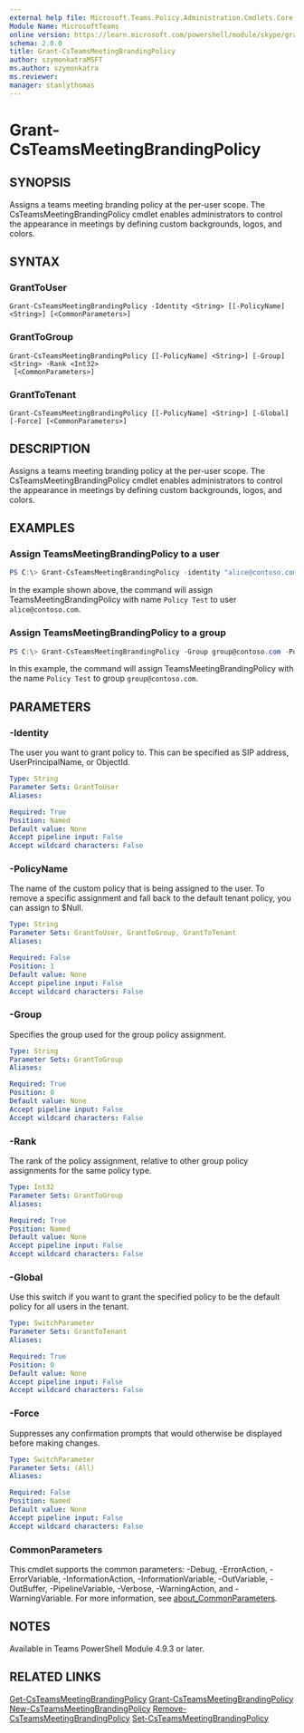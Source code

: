 ```yaml
---
external help file: Microsoft.Teams.Policy.Administration.Cmdlets.Core.dll-Help.xml
Module Name: MicrosoftTeams
online version: https://learn.microsoft.com/powershell/module/skype/grant-csteamsmeetingbrandingpolicy
schema: 2.0.0
title: Grant-CsTeamsMeetingBrandingPolicy
author: szymonkatraMSFT
ms.author: szymonkatra
ms.reviewer:
manager: stanlythomas
---
```


# Grant-CsTeamsMeetingBrandingPolicy

## SYNOPSIS
Assigns a teams meeting branding policy at the per-user scope. The CsTeamsMeetingBrandingPolicy cmdlet enables administrators to control the appearance in meetings by defining custom backgrounds, logos, and colors.

## SYNTAX

### GrantToUser
```
Grant-CsTeamsMeetingBrandingPolicy -Identity <String> [[-PolicyName] <String>] [<CommonParameters>]
```

### GrantToGroup
```
Grant-CsTeamsMeetingBrandingPolicy [[-PolicyName] <String>] [-Group] <String> -Rank <Int32>
 [<CommonParameters>]
```

### GrantToTenant
```
Grant-CsTeamsMeetingBrandingPolicy [[-PolicyName] <String>] [-Global] [-Force] [<CommonParameters>]
```

## DESCRIPTION
Assigns a teams meeting branding policy at the per-user scope. The CsTeamsMeetingBrandingPolicy cmdlet enables administrators to control the appearance in meetings by defining custom backgrounds, logos, and colors.

## EXAMPLES

### Assign TeamsMeetingBrandingPolicy to a user
```powershell
PS C:\> Grant-CsTeamsMeetingBrandingPolicy -identity "alice@contoso.com" -PolicyName "Policy Test"
```

In the example shown above, the command will assign TeamsMeetingBrandingPolicy with name `Policy Test` to user `alice@contoso.com`.

### Assign TeamsMeetingBrandingPolicy to a group
```powershell
PS C:\> Grant-CsTeamsMeetingBrandingPolicy -Group group@contoso.com -PolicyName "Policy Test" -Rank 1
```

In this example, the command will assign TeamsMeetingBrandingPolicy with the name `Policy Test` to group `group@contoso.com`.

## PARAMETERS

### -Identity
The user you want to grant policy to. This can be specified as SIP address, UserPrincipalName, or ObjectId.

```yaml
Type: String
Parameter Sets: GrantToUser
Aliases:

Required: True
Position: Named
Default value: None
Accept pipeline input: False
Accept wildcard characters: False
```

### -PolicyName
The name of the custom policy that is being assigned to the user. To remove a specific assignment and fall back to the default tenant policy, you can assign to $Null.

```yaml
Type: String
Parameter Sets: GrantToUser, GrantToGroup, GrantToTenant
Aliases:

Required: False
Position: 1
Default value: None
Accept pipeline input: False
Accept wildcard characters: False
```

### -Group
Specifies the group used for the group policy assignment.

```yaml
Type: String
Parameter Sets: GrantToGroup
Aliases:

Required: True
Position: 0
Default value: None
Accept pipeline input: False
Accept wildcard characters: False
```

### -Rank
The rank of the policy assignment, relative to other group policy assignments for the same policy type.

```yaml
Type: Int32
Parameter Sets: GrantToGroup
Aliases:

Required: True
Position: Named
Default value: None
Accept pipeline input: False
Accept wildcard characters: False
```

### -Global
Use this switch if you want to grant the specified policy to be the default policy for all users in the tenant.

```yaml
Type: SwitchParameter
Parameter Sets: GrantToTenant
Aliases:

Required: True
Position: 0
Default value: None
Accept pipeline input: False
Accept wildcard characters: False
```

### -Force
Suppresses any confirmation prompts that would otherwise be displayed before making changes.

```yaml
Type: SwitchParameter
Parameter Sets: (All)
Aliases: 

Required: False
Position: Named
Default value: None
Accept pipeline input: False
Accept wildcard characters: False
```

### CommonParameters
This cmdlet supports the common parameters: -Debug, -ErrorAction, -ErrorVariable, -InformationAction, -InformationVariable, -OutVariable, -OutBuffer, -PipelineVariable, -Verbose, -WarningAction, and -WarningVariable. For more information, see [about_CommonParameters](https://go.microsoft.com/fwlink/?LinkID=113216).


## NOTES

Available in Teams PowerShell Module 4.9.3 or later.

## RELATED LINKS

[Get-CsTeamsMeetingBrandingPolicy](Get-CsTeamsMeetingBrandingPolicy.md)
[Grant-CsTeamsMeetingBrandingPolicy](Grant-CsTeamsMeetingBrandingPolicy.md)
[New-CsTeamsMeetingBrandingPolicy](New-CsTeamsMeetingBrandingPolicy.md)
[Remove-CsTeamsMeetingBrandingPolicy](Remove-CsTeamsMeetingBrandingPolicy.md)
[Set-CsTeamsMeetingBrandingPolicy](Set-CsTeamsMeetingBrandingPolicy.md)